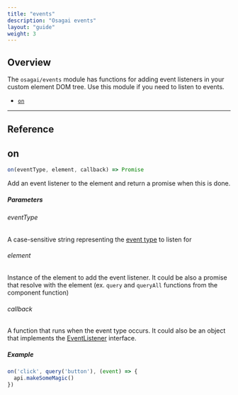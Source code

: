 ```yaml
---
title: "events"
description: "Osagai events"
layout: "guide"
weight: 3
---
```


<article id="overview">

## Overview
The `osagai/events` module has functions for adding event listeners in your custom
element DOM tree. Use this module if you need to listen to events.

- [`on`](#on)

</article>

<hr />

## Reference

<article id="on">

## on

```javascript
on(eventType, element, callback) => Promise
```

Add an event listener to the element and return a promise when this is done.

##### Parameters

###### eventType
A case-sensitive string representing the [event type](https://developer.mozilla.org/en-US/docs/Web/Events)
to listen for

###### element
Instance of the element to add the event listener. It could be also a promise that resolve
with the element (ex. `query` and `queryAll` functions from the component function)

###### callback
A function that runs when the event type occurs. It could also be an object
that implements the [EventListener](https://developer.mozilla.org/en-US/docs/Web/API/EventListener) interface.

##### Example

```javascript
on('click', query('button'), (event) => {
  api.makeSomeMagic()
})
```

</article>
